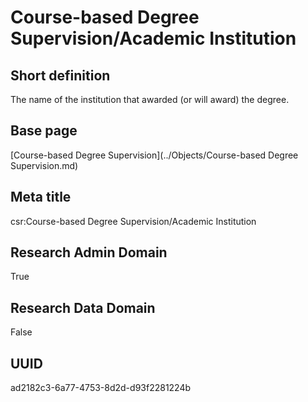 # Course-based Degree Supervision/Academic Institution
## Short definition
The name of the institution that awarded (or will award) the degree.
## Base page
[Course-based Degree Supervision](../Objects/Course-based Degree Supervision.md)
## Meta title
csr:Course-based Degree Supervision/Academic Institution
## Research Admin Domain
True
## Research Data Domain
False
## UUID
ad2182c3-6a77-4753-8d2d-d93f2281224b
